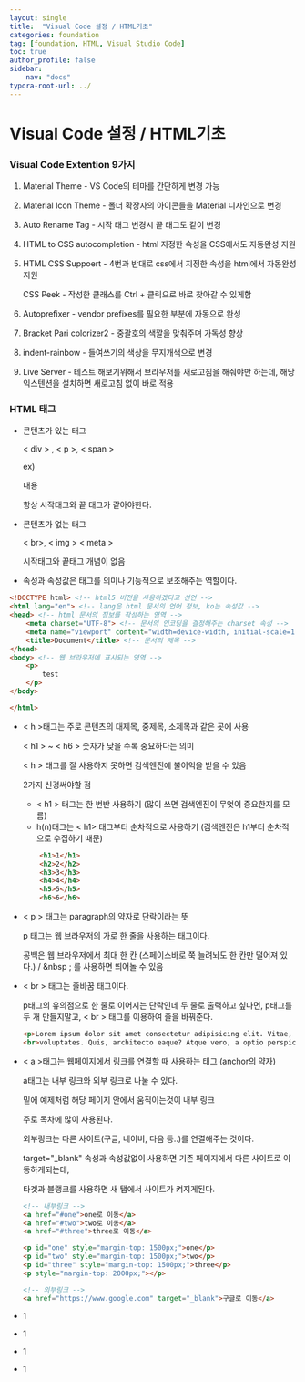 ```yaml
---
layout: single
title:  "Visual Code 설정 / HTML기초"
categories: foundation
tag: [foundation, HTML, Visual Studio Code]
toc: true
author_profile: false
sidebar:
    nav: "docs"
typora-root-url: ../
---
```


# Visual Code 설정 / HTML기초

### Visual Code Extention 9가지

1. Material Theme - VS Code의 테마를 간단하게 변경 가능

2. Material Icon Theme - 폴더 확장자의 아이콘들을 Material 디자인으로 변경

3. Auto Rename Tag - 시작 태그 변경시 끝 태그도 같이 변경

4. HTML to CSS autocompletion - html 지정한 속성을 CSS에서도 자동완성 지원

5. HTML CSS Suppoert - 4번과 반대로 css에서 지정한 속성을 html에서 자동완성 지원

   CSS Peek - 작성한 클래스를 Ctrl + 클릭으로 바로 찾아갈 수 있게함

6. Autoprefixer - vendor prefixes를 필요한 부분에 자동으로 완성

7. Bracket Pari colorizer2 - 중괄호의 색깔을 맞춰주며 가독성 향상

8. indent-rainbow - 들여쓰기의 색상을 무지개색으로 변경

9. Live Server - 테스트 해보기위해서 브라우저를 새로고침을 해줘야만 하는데, 해당 익스텐션을 설치하면 새로고침 없이 바로 적용

### HTML 태그

+ 콘텐츠가 있는 태그

  < div > , < p >, < span > 

  ex) <div>내용</div>

  항상 시작태그와 끝 태그가 같아야한다.

+ 콘텐츠가 없는 태그

  < br>, < img > < meta >

   시작태그와 끝태그 개념이 없음

+ 속성과 속성값은 태그를 의미나 기능적으로 보조해주는 역할이다.

```html
<!DOCTYPE html> <!-- html5 버전을 사용하겠다고 선언 -->
<html lang="en"> <!-- lang은 html 문서의 언어 정보, ko는 속성값 -->
<head> <!-- html 문서의 정보를 작성하는 영역 -->
    <meta charset="UTF-8"> <!-- 문서의 인코딩을 결정해주는 charset 속성 -->
    <meta name="viewport" content="width=device-width, initial-scale=1.0">
    <title>Document</title> <!-- 문서의 제목 -->
</head>
<body> <!-- 웹 브라우저에 표시되는 영역 -->    
    <p>
        test
    </p>
</body>

</html>
```

+ < h >태그는 주로 콘텐츠의 대제목, 중제목, 소제목과 같은 곳에 사용

  < h1 > ~ < h6 > 숫자가 낮을 수록 중요하다는 의미

  < h > 태그를 잘 사용하지 못하면 검색엔진에 불이익을 받을 수 있음

  2가지 신경써야할 점

  + < h1 > 태그는 한 번반 사용하기 (많이 쓰면 검색엔진이 무엇이 중요한지를 모름)
  + h(n)태그는 < h1> 태그부터 순차적으로 사용하기 (검색엔진은 h1부터 순차적으로 수집하기 때문)

  ```html
      <h1>1</h1>
      <h2>2</h2>
      <h3>3</h3>
      <h4>4</h4>
      <h5>5</h5>
      <h6>6</h6>
  ```

+ < p > 태그는 paragraph의 약자로 단락이라는 뜻

  p 태그는 웹 브라우저의 가로 한 줄을 사용하는 태그이다.

  공백은 웹 브라우저에서 최대 한 칸 (스페이스바로 쭉 늘려놔도 한 칸만 떨어져 있다.) / &nbsp ; 를 사용하면 띄어놀 수 있음

+ < br > 태그는 줄바꿈 태그이다.

  p태그의 유의점으로 한 줄로 이어지는 단락인데 두 줄로 출력하고 싶다면, p태그를 두 개 만들지말고, < br > 태그를 이용하여 줄을 바꿔준다.

  ```html
  <p>Lorem ipsum dolor sit amet consectetur adipisicing elit. Vitae, 
  <br>voluptates. Quis, architecto eaque? Atque vero, a optio perspiciatis est ab debitis sit inventore,</p>
  ```

+ < a >태그는 웹페이지에서 링크를 연결할 때 사용하는 태그 (anchor의 약자)

  a태그는 내부 링크와 외부 링크로 나눌 수 있다.

  밑에 예제처럼 해당 페이지 안에서 움직이는것이 내부 링크

  주로 목차에 많이 사용된다.

  외부링크는 다른 사이트(구글, 네이버, 다음 등..)를 연결해주는 것이다.

  target="_blank" 속성과 속성값없이 사용하면 기존 페이지에서 다른 사이트로 이동하게되는데,

  타겟과 블랭크를 사용하면 새 탭에서 사이트가 켜지게된다.

  ```html
  <!-- 내부링크 -->    
  <a href="#one">one로 이동</a>
  <a href="#two">two로 이동</a>
  <a href="#three">three로 이동</a>
  
  <p id="one" style="margin-top: 1500px;">one</p>
  <p id="two" style="margin-top: 1500px;">two</p>
  <p id="three" style="margin-top: 1500px;">three</p>
  <p style="margin-top: 2000px;"></p>
  ```

  ```html
  <!-- 외부링크 -->
  <a href="https://www.google.com" target="_blank">구글로 이동</a>
  ```


+ 1
+ 1
+ 1
+ 1